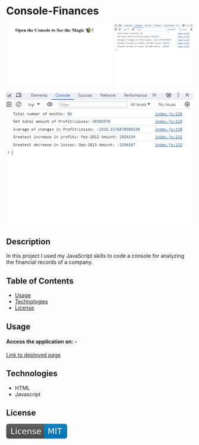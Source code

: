 # Console-Finances

![Console Finances](./images/resultsofconsole.JPG)

![Final Results](./images/Mypersonalconsoleresults.JPG)

## Description

In this project I used my JavaScript skills to code a console for analyzing the financial records of a company. 


## Table of Contents 

- [Usage](#usage)
- [Technologies](#technologies)
- [License](#license)

## Usage

#### Access the application on: - 

[Link to deployed page]()


## Technologies 

- HTML
- Javascript

## License

![MIT License](./images/License-MIT-blue.svg)


